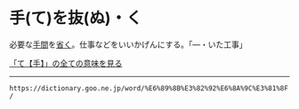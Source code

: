 # 手(て)を抜(ぬ)・く

必要な[手間](てま（手間）)を[省く](はぶく（省く）)。仕事などをいいかげんにする。「―・いた工事」

[「て【手】」の全ての意味を見る](https://dictionary.goo.ne.jp/word/%E6%89%8B_%28%E3%81%A6%29/#jn-148831)

---
`https://dictionary.goo.ne.jp/word/%E6%89%8B%E3%82%92%E6%8A%9C%E3%81%8F/`
